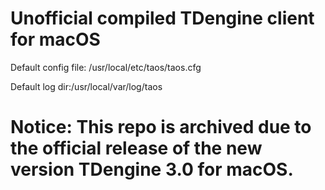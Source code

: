 # Unofficial compiled TDengine client for macOS
 
Default config file: /usr/local/etc/taos/taos.cfg

Default log dir:/usr/local/var/log/taos

# Notice: This repo is archived due to the official release of the new version TDengine 3.0 for macOS.
